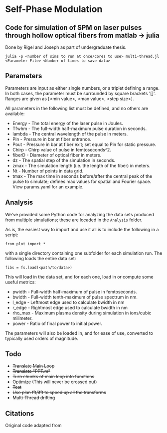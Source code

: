 # Self-Phase Modulation
## Code for simulation of SPM on laser pulses through hollow optical fibers from matlab -> julia
Done by Rigel and Joseph as part of undergraduate thesis.

```
julia -p <number of sims to run at once/cores to use> multi-thread.jl <Parameter File> <Number of times to save data>
```
## Parameters
Parameters are input as either single numbers, or a triplet defining a range.
In both cases, the parameter must be surrounded by square brackets '[]'.
Ranges are given as [\<min value\>, \<max value\>, \<step size\>].

All parameters in the following list must be defined, and no others are available:
* Energy  -  The total energy of the laser pulse in Joules.
* Tfwhm   -  The full-width half-maximum pulse duration in seconds.
* lambda  -  The central wavelength of the pulse in meters.
* Pin     -  Pressure in bar at fiber entrance.
* Pout    -  Pressure in bar at fiber exit; set equal to Pin for static pressure.
* Chirp   -  Chirp value of pulse in femtoseconds^2.
* fiberD  -  Diameter of optical fiber in meters.
* dz      -  The spatial step of the simulation in seconds.
* zmax    -  The simulation length (i.e. the length of the fiber) in meters.
* Nt      -  Number of points in data grid.
* tmax    -  The max time in seconds before/after the central peak of the pulse to simulate; defines max values for spatial and Fourier space.
View params.yaml for an example.

## Analysis
We've provided some Python code for analyzing the data sets produced from multiple simulations;
these are locaded in the `Analysis` folder.

As is, the easiest way to import and use it all is to include the following in a script:
```
from plot import *
```

with a single directory containing one subfolder for each simulation run.
The following loads the entire data set:
```
fibs = fs.load(<path/to/data>)
```
This will load in the data set, and for each one, load in or compute some useful 
metrics:
* pwidth - Full-width half-maximum of pulse in femtoseconds.
* bwidth - Full-width tenth-maximum of pulse spectrum in nm.
* l_edge - Leftmost edge used to calculate bwidth in nm
* r_edge - Rightmost edge used to calculate bwidth in nm
* rho_max - Maximum plasma density during simulation in ions/cubic milimeter.
* power - Ratio of final power to initial power.

The parameters will also be loaded in, and for ease of use, converted to typically used orders of magnitude.

## Todo
* ~~Translate Main Loop~~
* ~~Translate "PPT.m"~~
* ~~Turn chunks of main loop into functions~~
* Optimize (This will never be crossed out)
* ~~Test~~
* ~~Use plan fft/ifft to speed up all the transforms~~
* ~~Multi-Thread drifting~~

## Citations
Original code adapted from  
